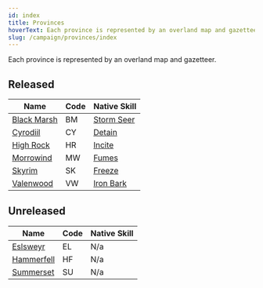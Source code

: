 ```yaml
---
id: index
title: Provinces
hoverText: Each province is represented by an overland map and gazetteer.
slug: /campaign/provinces/index
---
```


Each province is represented by an overland map and gazetteer.

## Released

| Name                                                | Code | Native Skill                                        |
| --------------------------------------------------- | ---- | --------------------------------------------------- |
| [Black Marsh](/docs/campaign/provinces/black-marsh) | BM   | [Storm Seer](/docs/battles/enemy-skills/storm-seer) |
| [Cyrodiil](/docs/campaign/provinces/cyrodiil)       | CY   | [Detain](/docs/battles/enemy-skills/detain)         |
| [High Rock](/docs/campaign/provinces/high-rock)     | HR   | [Incite](/docs/battles/enemy-skills/incite)         |
| [Morrowind](/docs/campaign/provinces/morrowind)     | MW   | [Fumes](/docs/battles/enemy-skills/fumes)           |
| [Skyrim](/docs/campaign/provinces/skyrim)           | SK   | [Freeze](/docs/battles/enemy-skills/freeze)         |
| [Valenwood](/docs/campaign/provinces/valenwood)     | VW   | [Iron Bark](/docs/battles/enemy-skills/iron-bark)   |

## Unreleased

| Name                                                         | Code | Native Skill |
| ------------------------------------------------------------ | ---- | ------------ |
| [Eslsweyr](/docs/campaign/provinces/unreleased/elsweyr)      | EL   | N/a          |
| [Hammerfell](/docs/campaign/provinces/unreleased/hammerfell) | HF   | N/a          |
| [Summerset](/docs/campaign/provinces/unreleased/summerset)   | SU   | N/a          |
